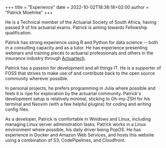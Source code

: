 +++
title = "Experience"
date = 2022-10-02T18:36:18+02:00
author = "Patrick Moehrke"
+++

He is a Technical member of the Actuarial Society of South Africa, having passed 9 of his actuarial exams. Patrick is aiming towards Fellowship qualification.

Patrick has strong experience using R and Python for data science -- both in a consulting capacity and as a tutor. He has experience presenting webinars and training pieces to actuarial professionals and others in the insurance industry through [Actuartech](https://actuartech.com).

Patrick has a passion for development and all things IT. He is a supporter of FOSS that strives to make use of and contribute back to the open source community wherever possible.

In personal projects, he prefers programming in Julia where possible and feels it is ripe for exploration by the actuarial community. Patrick's development setup is relatively minimal, sticking to Oh-my-ZSH for his terminal and Neovim (with a few helpful plugins) for coding and writing config files.

As a developer, Patrick is comfortable in Windows and Linux, including managing Linux server administration tasks. Patrick works in a Linux environment where possible, his daily driver being PopOS. He has experience in Docker and Amazon Web Services, and hosts this website using a combination of S3, CodePipelines, and Cloudfront.
